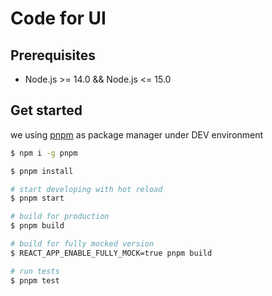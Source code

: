 # Code for UI

## Prerequisites

- Node.js >= 14.0 && Node.js <= 15.0

## Get started

we using [pnpm](https://pnpm.js.org/) as package manager under DEV environment

```bash
$ npm i -g pnpm

$ pnpm install

# start developing with hot reload
$ pnpm start

# build for production
$ pnpm build

# build for fully mocked version
$ REACT_APP_ENABLE_FULLY_MOCK=true pnpm build

# run tests
$ pnpm test
```
